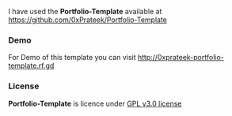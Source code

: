 I have used the **Portfolio-Template** available at https://github.com/0xPrateek/Portfolio-Template

### Demo
For Demo of this template you can visit http://0xprateek-portfolio-template.rf.gd

### License
**Portfolio-Template** is licence under [GPL v3.0 license](https://www.gnu.org/licenses/gpl-3.0.en.html)
